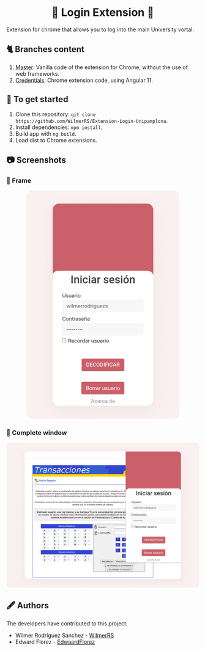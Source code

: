
<h1 align="center"> 🐣<strong> Login Extension </strong>🐯 </h1>

Extension for chrome that allows you to log into the main University vortal.

## 🐈 Branches content

   1. [Master](https://github.com/WilmerRS/Extension-Login-Unipamplona/tree/master): Vanilla code of the extension for Chrome, without the use of web frameworks.
   2. [Credentials](https://github.com/WilmerRS/Extension-Login-Unipamplona/tree/Credentials): Chrome extension code, using Angular 11.

## 🐙 To get started

1. Clone this repository: `git clone https://github.com/WilmerRS/Extension-Login-Unipamplona`.
2. Install dependencies: `npm install`.
3. Build app with `ng build`.
4. Load dist to Chrome extensions.

## 📷 Screenshots
### 🦀 Frame
<div align="center">
  <img src="https://raw.githubusercontent.com/WilmerRS/Extension-Login-Unipamplona/vanilla_version/res/Extension_login-frame.png" width="400"/>
</div>

### 🐞 Complete window
<div align="center">
  <img src="https://raw.githubusercontent.com/WilmerRS/Extension-Login-Unipamplona/vanilla_version/res/Extension_login-complete.png" width="1000"/>
</div>

## 🖋️ Authors

The developers have contributed to this project:

* Wilmer Rodríguez Sánchez - <a href="https://github.com/WilmerRS"> WilmerRS </a>
* Edward Florez - <a href="https://github.com/EdwaardFlorez"> EdwaardFlorez </a>

